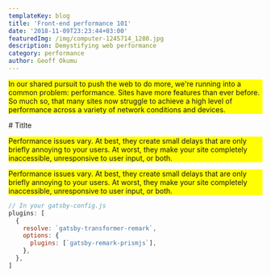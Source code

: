 ```yaml
---
templateKey: blog
title: 'Front-end performance 101'
date: '2018-11-09T23:23:44+03:00'
featuredImg: /img/computer-1245714_1280.jpg
description: Demystifying web performance
category: performance
author: Geoff Okumu
---
```


In our shared pursuit to push the web to do more, we're running into a common problem: performance. Sites have more features than ever before. So much so, that many sites now struggle to achieve a high level of performance across a variety of network conditions and devices.

<article>
<style>
  p {
    display: block;
    background: yellow;
  }
</style>
# Titlte

Performance issues vary. At best, they create small delays that are only briefly annoying to your users. At worst, they make your site completely inaccessible, unresponsive to user input, or both.

</article>

Performance issues vary. At best, they create small delays that are only briefly annoying to your users. At worst, they make your site completely inaccessible, unresponsive to user input, or both.

```javascript
// In your gatsby-config.js
plugins: [
  {
    resolve: `gatsby-transformer-remark`,
    options: {
      plugins: [`gatsby-remark-prismjs`],
    },
  },
]
```
